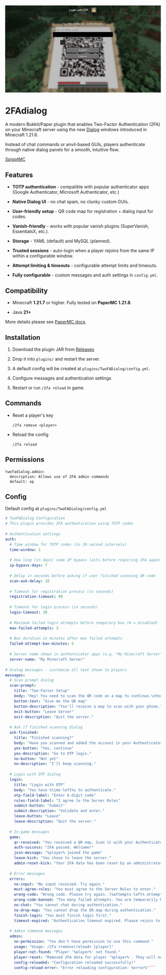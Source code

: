 ![login](screenshots/login.png)
# 2FAdialog
A modern Bukkit/Paper plugin that enables Two-Factor Authentication (2FA) on your Minecraft server using the new [Dialog](https://minecraft.wiki/w/Dialog) windows introduced in Minecraft 1.21.6.

Instead of chat commands or anvil-based GUIs, players authenticate through native dialog panels for a smooth, intuitive flow.

[SpigotMC](https://www.spigotmc.org/resources/2fa-dialog.128078/)

## Features

- **TOTP authentication** - compatible with popular authenticator apps (Google Authenticator, Microsoft Authenticator, etc.)

- **Native Dialog UI** - no chat spam, no clunky custom GUIs.

- **User-friendly setup** - QR code map for registration + dialog input for codes.

- **Vanish-friendly** - works with popular vanish plugins (SuperVanish, EssentialsX, etc.).

- **Storage** - YAML (default) and MySQL (planned).

- **Trusted sessions** - auto-login when a player rejoins from the same IP within a configurable window.

- **Attempt limiting & timeouts** - configurable attempt limits and timeouts.

- **Fully configurable** - custom messages and auth settings in `config.yml`.


## Compatibility

- Minecraft **1.21.7** or higher. Fully tested on **PaperMC 1.21.8**. 

- Java **21+**

More details please see [PaperMC docs](https://docs.papermc.io/paper/dev/dialogs/).

## Installation

1. Download the plugin JAR from [Releases](https://github.com/forkthus/2FAdialog/releases/)

2. Drop it into `plugins/` and restart the server.

3. A default config will be created at `plugins/TwoFADialog/config.yml`.

4. Configure messages and authentication settings

5. Restart or run `/2fa reload` in game.

## Commands
- Reset a player's key

  `/2fa remove <player>`

- Reload the config

  `/2fa reload`

## Permissions
```
twofadialog.admin:
  description: Allows use of 2FA admin commands
  default: op
```

## Config
Default config at `plugins/TwoFADialog/config.yml`

```yaml
# TwoFADialog Configuration
# This plugin provides 2FA authentication using TOTP codes

# Authentication settings
auth:
  # Time window for TOTP codes (in 30-second intervals)
  time-window: 1
  
  # How long (in days) same IP bypass lasts before requiring 2FA again
  ip-bypass-days: 7
  
  # Delay in seconds before asking if user finished scanning QR code
  scan-ask-delay: 10
  
  # Timeout for registration process (in seconds)
  registration-timeout: 90
  
  # Timeout for login process (in seconds)  
  login-timeout: 30
  
  # Maximum failed login attempts before temporary ban (0 = disabled)
  max-failed-attempts: 3
  
  # Ban duration in minutes after max failed attempts
  failed-attempt-ban-minutes: 5
  
  # Server name shown in authenticator apps (e.g. "My Minecraft Server")
  server-name: "My Minecraft Server"

# Dialog messages - customize all text shown to players
messages:
  # Scan prompt dialog
  scan-prompt:
    title: "Two-Factor Setup"
    body: "Hey! You need to scan the QR code on a map to continue.\nYou have %time-left%s to complete setup."
    button-text: "Give me the QR map"
    button-description: "You'll receive a map to scan with your phone."
    exit-button: "Leave Server"
    exit-description: "Quit the server."
    
  # Ask if finished scanning dialog
  ask-finished:
    title: "Finished scanning?"
    body: "Have you scanned and added the account in your Authenticator app?\nYou have %time-left%s to complete setup."
    yes-button: "Yes, continue"
    yes-description: "Go to OTP login."
    no-button: "Not yet"
    no-description: "I'll keep scanning."
    
  # Login with OTP dialog
  login:
    title: "Login with OTP"
    body: "You have %time-left%s to authenticate."
    otp-field-label: "Enter 6-digit code"
    rules-field-label: "I agree to the Server Rules"
    submit-button: "Submit"
    submit-description: "Validate and enter."
    leave-button: "Leave"
    leave-description: "Quit the server."
    
  # In-game messages
  game:
    qr-received: "You received a QR map. Scan it with your Authenticator app."
    auth-success: "2FA passed. Welcome!"
    join-message: "%player% joined the game"
    leave-kick: "You chose to leave the server."
    admin-reset-kick: "Your 2FA data has been reset by an administrator. Please rejoin to set up 2FA again."
    
  # Error messages
  errors:
    no-input: "No input received. Try again."
    must-agree-rules: "You must agree to the Server Rules to enter."
    wrong-code: "Wrong code. Please try again. (%attempts-left% attempts remaining)"
    wrong-code-banned: "Too many failed attempts. You are temporarily banned for %ban-time% minutes."
    no-chat: "You cannot chat during authentication."
    no-drop-map: "You cannot drop the QR map during authentication."
    finish-login: "You must finish login first."
    timeout-expired: "Authentication timeout expired. Please rejoin to try again."
    
  # Admin command messages
  admin:
    no-permission: "You don't have permission to use this command."
    usage: "Usage: /2fa <remove|reload> [player]"
    player-not-found: "Player '%player%' not found."
    player-reset: "Removed 2FA data for player '%player%'. They will need to set up 2FA again on next login."
    config-reloaded: "Configuration reloaded successfully!"
    config-reload-error: "Error reloading configuration: %error%"```

